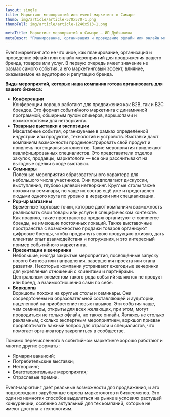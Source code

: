 ```yaml
---
layout: single
title: Маркетинг мероприятий или event-маркетинг в Самаре
thumb: img/article/article-570x570-1.png
thumbFull: img/article/article-1240x513-1.png

metaTitle: Маркетинг мероприятий в Самаре — ИП Дубинкина
metaDescr: "Планирование, организация и проведение офлайн или онлайн мероприятий для продвижения вашего бренда, товаров или услуг. Подбробнее по тел.: 8 (960) 821-02-05"
---
```


<p>Event маркетинг это не что иное, как планирование, организация и проведение офлайн или онлайн мероприятий для продвижения вашего бренда, товаров или услуг. В первую очередь имеет значение не размах самого события, а его маркетинговый эффект, влияние, оказываемое на аудиторию и репутацию бренда.</p>
<p><b>Виды мероприятий, которые наша компания готова организовать для вашего бизнеса:</b></p>
<ul>
	<li><b>Конференции</b></li>
	<span>Конференции хорошо работают для продвижения как B2B, так и B2C брендов. Это формат событийного маркетинга с динамичной программой, обширным пулом спикеров, воркшопами и возможностями для нетворкинга.</span>
	<li><b>Товарные выставки и экспозиции</b></li>
	<span>Масштабные события, организуемые в рамках определённой индустрии или продуктов, технологий и устройств. Выставки дают компаниям возможности продемонстрировать свой продукт и привлечь потенциальных клиентов. Такие мероприятия привлекают квалифицированных специалистов. Это представители отделов закупок, продавцы, маркетологи — все они рассчитывают на выгодные сделки в ходе выставки.</span>
	<li><b>Семинары</b></li>
	<span>Полезные мероприятия образовательного характера для небольшого числа участников. Они предполагают дискуссии, выступления, глубоко целевой нетворкинг. Круглые столы также похожи на семинары, но чаще их состав ещё уже и представлен людьми одного круга по уровню в иерархии или специализации.</span>
	<li><b>Pop-up магазины</b></li>
	<span>Временные торговые точки, которые дают компаниям возможность реализовать свои товары или услуги в специфическом контексте. Как правило, такие пространства продаж организуют e-commerce бренды, не имеющие постоянных локаций. Также выставочные пространства с возможностью продажи товаров организуют цифровые бренды, чтобы продвинуть свою продукцию вживую, дать клиентам опыт взаимодействия и погружения, и это интересный пример событийного маркетинга.</span>
	<li><b>Презентации и вечеринки</b></li>
	<span>Небольшие, иногда закрытые мероприятия, посвящённые запуску нового бизнеса или направления, завершения проекта или этапа развития. Некоторые компании устраивают ежегодные вечеринки для укрепления отношений с клиентами и партнёрами. Центральным элементом такого рода событий являются не продукт или бренд, а взаимоотношения сами по себе. </span>
	<li><b>Воркшопы</b></li>
	<span>Воркшопы похожи на круглые столы и семинары. Они сосредоточены на образовательной составляющей и аудитории, нацеленной на приобретение новых навыков. Эти события чаще, чем семинары, открыты для всех желающих, при этом, могут проводиться не только офлайн, но также онлайн. Являясь не столько рекламным, сколько экспертным мероприятием, воркшоп призван прорабатывать важный вопрос для отрасли и специалистов, что помогает организатору закрепиться в сообществе.</span>
</ul>
<p>Помимо перечисленного в событийном маркетинге хорошо работают и многие другие форматы:</p>
<ul>
	<li>Ярмарки вакансий;</li>
	<li>Потребительские выставки;</li>
	<li>Нетворкинг;</li>
	<li>Благотворительные мероприятия;</li>
	<li>Отраслевые премии.</li>
</ul>
<p>Event-маркетинг даёт реальные возможности для продвижения, и это подтверждают зарубежные опросы маркетологов и бизнесменов. Это один из немногих способов выделиться на рынке в условиях растущей конкуренции, особенно актуальный для тех компаний, которые не имеют доступа к технологиям.</p>